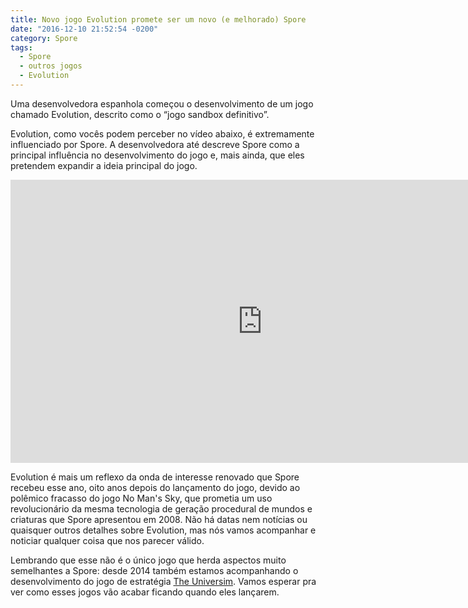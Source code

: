```yaml
---
title: Novo jogo Evolution promete ser um novo (e melhorado) Spore
date: "2016-12-10 21:52:54 -0200"
category: Spore
tags:
  - Spore
  - outros jogos
  - Evolution
---
```


Uma desenvolvedora espanhola começou o desenvolvimento de um jogo chamado Evolution, descrito como o “jogo sandbox definitivo”.

Evolution, como vocês podem perceber no vídeo abaixo, é extremamente influenciado por Spore. A desenvolvedora até descreve Spore como a principal influência no desenvolvimento do jogo e, mais ainda, que eles pretendem expandir a ideia principal do jogo.

<iframe width="806" height="453" src="https://www.youtube-nocookie.com/embed/RDsNbfPrHpw" frameborder="0" allow="accelerometer; autoplay; encrypted-media; gyroscope; picture-in-picture" allowfullscreen></iframe>

Evolution é mais um reflexo da onda de interesse renovado que Spore recebeu esse ano, oito anos depois do lançamento do jogo, devido ao polêmico fracasso do jogo No Man's Sky, que prometia um uso revolucionário da mesma tecnologia de geração procedural de mundos e criaturas que Spore apresentou em 2008. Não há datas nem notícias ou quaisquer outros detalhes sobre Evolution, mas nós vamos acompanhar e noticiar qualquer coisa que nos parecer válido.

Lembrando que esse não é o único jogo que herda aspectos muito semelhantes a Spore: desde 2014 também estamos acompanhando o desenvolvimento do jogo de estratégia [The Universim](http://theuniversim.com). Vamos esperar pra ver como esses jogos vão acabar ficando quando eles lançarem.
